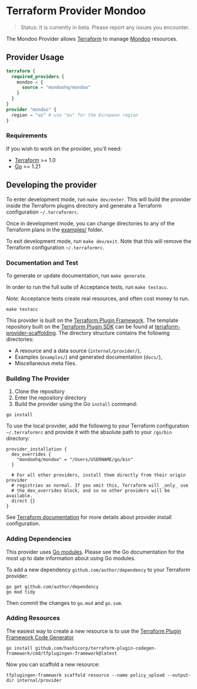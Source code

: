# Terraform Provider Mondoo

> Status: It is currently in beta. Please report any issues you encounter.

The Mondoo Provider allows [Terraform](https://www.terraform.io/) to manage [Mondoo](https://mondoo.com) resources.

## Provider Usage

```terraform
terraform {
  required_providers {
    mondoo = {
      source = "mondoohq/mondoo"
    }
  }
}
provider "mondoo" {
  region = "us" # use "eu" for the European region
}
```

### Requirements

If you wish to work on the provider, you'll need:

- [Terraform](https://developer.hashicorp.com/terraform/install) >= 1.0
- [Go](https://golang.org/doc/install) >= 1.21

## Developing the provider

To enter development mode, run `make dev/enter`. This will build the provider inside the Terraform plugins directory
and generate a Terraform configuration `~/.terraformrc`.

Once in development mode, you can change directories to any of the Terraform plans in the [examples/](examples/) folder.

To exit development mode, run `make dev/exit`. Note that this will remove the Terraform configuration `~/.terraformrc`.

### Documentation and Test

To generate or update documentation, run `make generate`.

In order to run the full suite of Acceptance tests, run `make testacc`.

_Note:_ Acceptance tests create real resources, and often cost money to run.

```shell
make testacc
```

This provider is built on the [Terraform Plugin Framework](https://github.com/hashicorp/terraform-plugin-framework). The
template repository built on the [Terraform Plugin SDK](https://github.com/hashicorp/terraform-plugin-sdk) can be found
at [terraform-provider-scaffolding](https://github.com/hashicorp/terraform-provider-scaffolding). The directory
structure contains the following directories:

- A resource and a data source (`internal/provider/`),
- Examples (`examples/`) and generated documentation (`docs/`),
- Miscellaneous meta files.

### Building The Provider

1. Clone the repository
1. Enter the repository directory
1. Build the provider using the Go `install` command:

```shell
go install
```

To use the local provider, add the following to your Terraform configuration `~/.terraformrc` and provide it with the absolute path to your `/go/bin` directory:

```hcl
provider_installation {
  dev_overrides {
    "mondoohq/mondoo" = "/Users/USERNAME/go/bin"
  }

  # For all other providers, install them directly from their origin provider
  # registries as normal. If you omit this, Terraform will _only_ use
  # the dev_overrides block, and so no other providers will be available.
  direct {}
}
```

See [Terraform documentation](https://developer.hashicorp.com/terraform/cli/config/config-file#explicit-installation-method-configuration)
for more details about provider install configuration.

### Adding Dependencies

This provider uses [Go modules](https://go.dev/wiki/Modules).
Please see the Go documentation for the most up to date information about using Go modules.

To add a new dependency `github.com/author/dependency` to your Terraform provider:

```shell
go get github.com/author/dependency
go mod tidy
```

Then commit the changes to `go.mod` and `go.sum`.

### Adding Resources

The easiest way to create a new resource is to use
the [Terraform Plugin Framework Code Generator](https://github.com/hashicorp/terraform-plugin-codegen-framework)

```shell
go install github.com/hashicorp/terraform-plugin-codegen-framework/cmd/tfplugingen-framework@latest
```

Now you can scaffold a new resource:

```shell
tfplugingen-framework scaffold resource --name policy_upload --output-dir internal/provider
```
